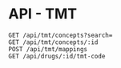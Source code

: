 # API - TMT

```
GET /api/tmt/concepts?search=
GET /api/tmt/concepts/:id
POST /api/tmt/mappings
GET /api/drugs/:id/tmt-code
```
